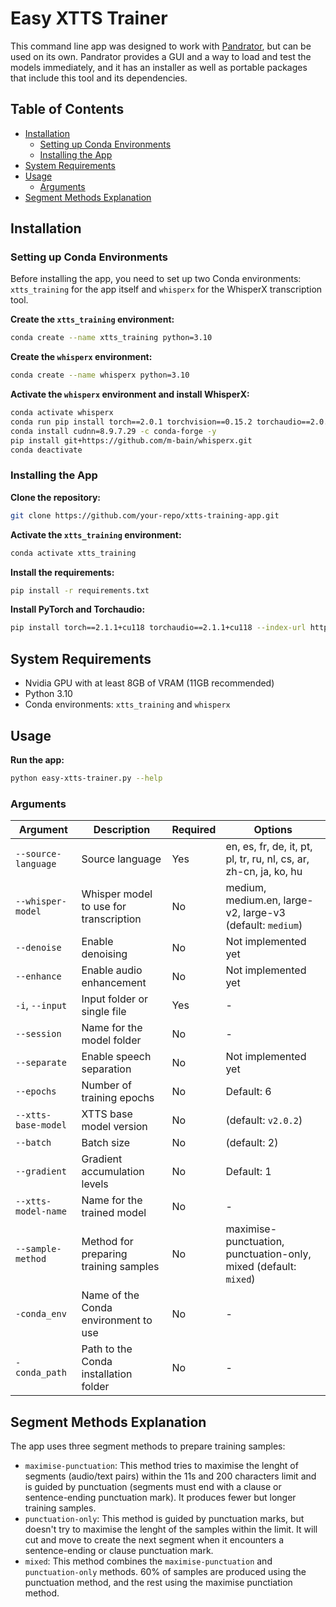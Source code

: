 # Easy XTTS Trainer

This command line app was designed to work with [Pandrator](https://github.com/lukaszliniewicz/Pandrator), but can be used on its own. Pandrator provides a GUI and a way to load and test the models immediately, and it has an installer as well as portable packages that include this tool and its dependencies.

## Table of Contents
- [Installation](#installation)
  - [Setting up Conda Environments](#setting-up-conda-environments)
  - [Installing the App](#installing-the-app)
- [System Requirements](#system-requirements)
- [Usage](#usage)
  - [Arguments](#arguments)
- [Segment Methods Explanation](#segment-methods-explanation)

## Installation

### Setting up Conda Environments

Before installing the app, you need to set up two Conda environments: `xtts_training` for the app itself and `whisperx` for the WhisperX transcription tool.

**Create the `xtts_training` environment:**

```bash
conda create --name xtts_training python=3.10
```

**Create the `whisperx` environment:**

```bash
conda create --name whisperx python=3.10
```

**Activate the `whisperx` environment and install WhisperX:**

```bash
conda activate whisperx
conda run pip install torch==2.0.1 torchvision==0.15.2 torchaudio==2.0.2 --index-url https://download.pytorch.org/whl/cu118
conda install cudnn=8.9.7.29 -c conda-forge -y
pip install git+https://github.com/m-bain/whisperx.git
conda deactivate
```

### Installing the App

**Clone the repository:**

```bash
git clone https://github.com/your-repo/xtts-training-app.git
```

**Activate the `xtts_training` environment:**

```bash
conda activate xtts_training
```

**Install the requirements:**

```bash
pip install -r requirements.txt
```

**Install PyTorch and Torchaudio:**

```bash
pip install torch==2.1.1+cu118 torchaudio==2.1.1+cu118 --index-url https://download.pytorch.org/whl/cu118
```

## System Requirements

* Nvidia GPU with at least 8GB of VRAM (11GB recommended)
* Python 3.10
* Conda environments: `xtts_training` and `whisperx`

## Usage

**Run the app:**

```bash
python easy-xtts-trainer.py --help
```

### Arguments

| Argument | Description | Required | Options |
| --- | --- | --- | --- |
| `--source-language` | Source language | Yes | en, es, fr, de, it, pt, pl, tr, ru, nl, cs, ar, zh-cn, ja, ko, hu |
| `--whisper-model` | Whisper model to use for transcription | No | medium, medium.en, large-v2, large-v3 (default: `medium`) |
| `--denoise` | Enable denoising | No | Not implemented yet |
| `--enhance` | Enable audio enhancement | No | Not implemented yet |
| `-i`, `--input` | Input folder or single file | Yes | - |
| `--session` | Name for the model folder | No | - |
| `--separate` | Enable speech separation | No | Not implemented yet |
| `--epochs` | Number of training epochs | No | Default: 6 |
| `--xtts-base-model` | XTTS base model version | No | (default: `v2.0.2`) |
| `--batch` | Batch size | No | (default: 2) |
| `--gradient` | Gradient accumulation levels | No | Default: 1 |
| `--xtts-model-name` | Name for the trained model | No | - |
| `--sample-method` | Method for preparing training samples | No | maximise-punctuation, punctuation-only, mixed (default: `mixed`) |
| `-conda_env` | Name of the Conda environment to use | No | - |
| `-conda_path` | Path to the Conda installation folder | No | - |

## Segment Methods Explanation

The app uses three segment methods to prepare training samples:

* `maximise-punctuation`: This method tries to maximise the lenght of segments (audio/text pairs) within the 11s and 200 characters limit and is guided by punctuation (segments must end with a clause or sentence-ending punctuation mark). It produces fewer but longer training samples.
* `punctuation-only`: This method is guided by punctuation marks, but doesn't try to maximise the lenght of the samples within the limit. It will cut and move to create the next segment when it encounters a sentence-ending or clause punctuation mark.
* `mixed`: This method combines the `maximise-punctuation` and `punctuation-only` methods. 60% of samples are produced using the punctuation method, and the rest using the maximise punctiation method. 
